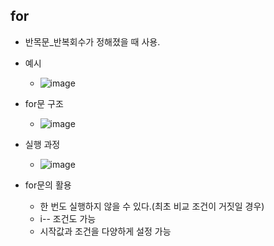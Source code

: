 ## for
  * 반목문_반복회수가 정해졌을 때 사용.
  * 예시
    - ![image](https://user-images.githubusercontent.com/98008421/167134243-37b061bb-83be-4e74-a5d1-6ba88184a3a2.png)

  * for문 구조
    -  ![image](https://user-images.githubusercontent.com/98008421/167134307-2b440c0d-8c65-48e7-aec3-db77a3c2964a.png)

  * 실행 과정
    - ![image](https://user-images.githubusercontent.com/98008421/167134351-19f442a7-ba34-4799-9c1d-9f4550677001.png)

  * for문의 활용
    - 한 번도 실행하지 않을 수 있다.(최초 비교 조건이 거짓일 경우)
    - i-- 조건도 가능
    - 시작값과 조건을 다양하게 설정 가능
 
